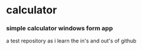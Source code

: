 # calculator
### simple calculator windows form app

a test repository as i learn the in's and out's of github
